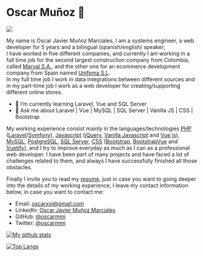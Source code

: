 # Oscar Muñoz 👋

![](https://komarev.com/ghpvc/?username=oscarmmi&color=brightgreen)

My name is Oscar Javier Muñoz Marciales, I am a systems engineer, a web developer for 5 years and a bilingual (spanish/english) speaker;  
I have worked in five different companies, and currently I am working in a full time job for the second largest construction company from Colombia, 
called [Marval S.A.](https://marval.com.co/), and the other one for an ecommerce development company from Spain named [Unifema S.L](https://grupounifema.com/).  
In my full time job I work in data integrations between different sources and in my part-time job I work as a web developer for creating/supporting different online stores. 

- 🌱 I’m currently learning Laravel, Vue and SQL Server
- 💬 Ask me about Laravel | Vue | MySQL | SQL Server | Vanilla JS | CSS | Bootstrap

My working experience consist mainly in the languages/technologies [PHP](https://www.php.net/) ([Laravel](https://laravel.com/)/[Symfony](https://symfony.com/)), [Javascript](https://developer.mozilla.org/en-US/docs/Web/JavaScript) ([jQuery](https://jquery.com/), [Vanilla Javascript](https://developer.mozilla.org/en-US/docs/Web/JavaScript) and [Vue js](https://vuejs.org/)), [MySQL](https://www.mysql.com/), [PostgreSQL](https://www.postgresql.org/), [SQL Server](https://www.microsoft.com/en-us/sql-server/sql-server-downloads), [CSS](https://developer.mozilla.org/en-US/docs/Web/CSS) ([Bootstrap](https://getbootstrap.com/), [BootstrapVue](https://bootstrap-vue.org/) and [Vuetify](https://vuetifyjs.com/en/)), and I try to improve everyday as much as I can as a professional web developer.  I have been part of many projects and have faced a lot of challenges related to them, and always I have successfully finished all those obstacles. 


Finally I invite you to read my [resume](https://drive.google.com/file/d/1AYjREjctQdFkmKdfYxYW1VigjJqZKu7P/view), just in case you want to going deeper into the details of my working experience; I leave my contact information below, in case you want to contact me:

* Email: [oscarxxi@gmail.com](mailto:oscarxxi@gmail.com)
* LinkedIn: [Oscar Javier Muñoz Marciales](https://www.linkedin.com/in/oscar-javier-mu%C3%B1oz/)
* GitHub: [@oscarmmi](https://github.com/oscarmmi)
* Twitter: [@oscarmmi](https://twitter.com/oscarmmi)

[![My github stats](https://github-readme-stats.vercel.app/api?username=oscarmmi&count_private=true&show_icons=true&theme=dark&hide_rank=false)](https://github.com/oscarmmi/github-readme-stats)

[![Top Langs](https://github-readme-stats.vercel.app/api/top-langs/?username=oscarmmi)](https://github.com/oscarmmi/github-readme-stats)

<!--
- 👯 I’m looking to collaborate on ...
- 🤔 I’m looking for help with ...
- 💬 Ask me about ...
- 📫 How to reach me: ...
- 😄 Pronouns: ...
- ⚡ Fun fact: ...
-->

